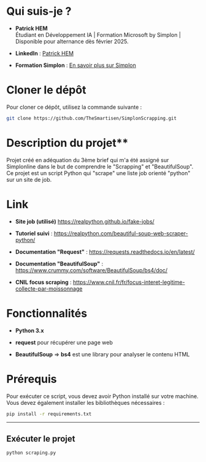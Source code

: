 # Qui suis-je ?

- **Patrick HEM**  
  Étudiant en Développement IA | Formation Microsoft by Simplon | Disponible pour alternance dès février 2025.
  
- **LinkedIn** : [Patrick HEM](https://www.linkedin.com/in/patrick-hem-b758869a/)
  
- **Formation Simplon** : [En savoir plus sur Simplon](https://simplon.co/)
  
# Cloner le dépôt

Pour cloner ce dépôt, utilisez la commande suivante :

```bash
git clone https://github.com/TheSmartisen/SimplonScrapping.git
```

# Description du projet**

Projet créé en adéquation du 3ème brief qui m'a été assigné sur Simplonline dans le but de comprendre le "Scrapping" et "BeautifulSoup".
Ce projet est un script Python qui "scrape" une liste job orienté "python" sur un site de job.

# Link 
- **Site job (utilisé)**  https://realpython.github.io/fake-jobs/

- **Tutoriel suivi** : https://realpython.com/beautiful-soup-web-scraper-python/

- **Documentation "Request"** : https://requests.readthedocs.io/en/latest/

- **Documentation "BeautifulSoup"** : https://www.crummy.com/software/BeautifulSoup/bs4/doc/

- **CNIL focus scraping** : https://www.cnil.fr/fr/focus-interet-legitime-collecte-par-moissonnage

# Fonctionnalités 

- **Python 3.x**

- **request** pour récupérer une page web

- **BeautifulSoup** => **bs4** est une library pour analyser le contenu HTML

# Prérequis

Pour exécuter ce script, vous devez avoir Python installé sur votre machine. Vous devez également installer les bibliothèques nécessaires :

```bash
pip install -r requirements.txt
```

---

## Exécuter le projet
```bash
python scraping.py
```
